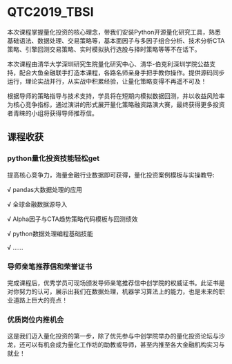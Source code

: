 # QTC2019_TBSI
本次课程掌握量化投资的核心理念，带我们安装Python开源量化研究工具，熟悉基础语法、数据处理、交易策略等，基本面因子与多因子组合分析、技术分析CTA策略、引擎回测交易策略、实时模拟执行选股与择时策略等等不在话下。

本次课程由清华大学深圳研究生院量化研究中心、清华-伯克利深圳学院公益支持，配合大鱼金融联手打造本课程，各路名师亲身手把手教你操作。提供源码同步运行，理论实战并行，从实战中积累经验，让量化策略变得不再遥不可及！

根据导师的策略指导与技术支持，学员将在短期内模拟数据回测，并以收益风险率为核心竞争指标，通过演讲的形式展开量化策略融资路演大赛，最终获得更多投资者青睐的小组将获得导师推荐信。

## 课程收获
### python量化投资技能轻松get

提高核心竞争力，海量金融行业数据即可获得，量化投资案例模板与实操教导:

√ pandas大数据处理的应用

√ 全球金融数据源导入

√ Alpha因子与CTA趋势策略代码模板与回测绩效

√ python数据处理编程基础技能

√ ……

### 导师亲笔推荐信和荣誉证书

完成课程后，优秀学员可现场颁发导师亲笔推荐信中创学院的权威证书。此证书是对你努力的认可，展示出我们在数据处理，机器学习算法上的能力，也是未来的职业道路上巨大的亮点！

### 优质岗位内推机会
这是我们迈入量化投资的第一步，除了优先参与中创学院举办的量化投资论坛与沙龙，还可以有机会成为量化工作坊的助教或导师，甚至内推至各大金融机构实习与就业！

